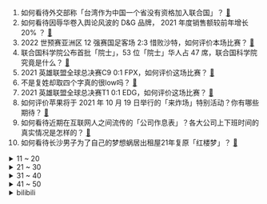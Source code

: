 1. 如何看待外交部称「台湾作为中国一个省没有资格加入联合国」？ [:link:](https://www.zhihu.com/question/491971172)
2. 如何看待因辱华卷入舆论风波的 D&G 品牌， 2021 年度销售额较前年增长 20% ？ [:link:](https://www.zhihu.com/question/491877720)
3. 2022 世预赛亚洲区 12 强赛国足客场 2:3 惜败沙特，如何评价本场比赛？ [:link:](https://www.zhihu.com/question/491965119)
4. 联合国科学院公布首批「院士」，53 位「院士」华人占 47 席，联合国科学院究竟是什么？ [:link:](https://www.zhihu.com/question/488276094)
5. 2021 英雄联盟全球总决赛C9 0:1 FPX，如何评价这场比赛？ [:link:](https://www.zhihu.com/question/492048839)
6. 不是复姓却取四个字真的很low吗？ [:link:](https://www.zhihu.com/question/397694416)
7. 2021 英雄联盟全球总决赛T1 0:1 EDG，如何评价这场比赛？ [:link:](https://www.zhihu.com/question/491994713)
8. 如何评价苹果将于 2021 年 10 月 19 日举行的「来炸场」特别活动？你有哪些期待？ [:link:](https://www.zhihu.com/question/492056553)
9. 如何看待近期在互联网人之间流传的「公司作息表」？各大公司上下班时间的真实情况是怎样的？ [:link:](https://www.zhihu.com/question/491803439)
10. 如何看待长沙男子为了自己的梦想蜗居出租屋21年复原「红楼梦」？ [:link:](https://www.zhihu.com/question/491689390)
<details>
<summary>11 ~ 20</summary>

11. 汽油车真的会在2030左右停售甚至淘汰吗？ [:link:](https://www.zhihu.com/question/478452945)
12. 英雄联盟手游真的好玩吗？ [:link:](https://www.zhihu.com/question/491254393)
13. 女子花 4150 万买房后得知实际成交价为 3900 万，质疑中介赚差价，这种行为合法吗？应如何解决？ [:link:](https://www.zhihu.com/question/491877779)
14. 为什么 HR 面试人从来不当面拒绝，总是让你回去等通知？ [:link:](https://www.zhihu.com/question/489071705)
15. 31岁在上海继续待着还是回老家? [:link:](https://www.zhihu.com/question/460925417)
16. 十一假期 22 省份国庆旅游成绩单：四川入账 509 亿，「河南游」花费低，还有哪些细节值得关注？ [:link:](https://www.zhihu.com/question/491743617)
17. 开什么车能让人看不出深浅？ [:link:](https://www.zhihu.com/question/60399965)
18. 考研现在怎么复习政治？ [:link:](https://www.zhihu.com/question/489429904)
19. 有没有那种超级甜的小甜文！！？ [:link:](https://www.zhihu.com/question/490441617)
20. 你们有没有干净治愈的文案？ [:link:](https://www.zhihu.com/question/478880272)
</details>
<details>
<summary>21 ~ 30</summary>

21. 如何评价宋冬野演出被取消后发布长文，要求演出机会？ [:link:](https://www.zhihu.com/question/491864737)
22. 如何看待《长津湖》票房突破40亿？ [:link:](https://www.zhihu.com/question/491590450)
23. 火车硬卧可以让你有多崩溃？ [:link:](https://www.zhihu.com/question/291849780)
24. 上海 prada 菜场买菜满 20 元送手提纸袋，女子菜场外拍照后把菜扔进垃圾车，如何看待这种行为？ [:link:](https://www.zhihu.com/question/491806510)
25. 人的外貌美是否存在一定标准或共性? [:link:](https://www.zhihu.com/question/490244611)
26. 极简护肤是什么啊，你觉得最必要的护肤步骤是什么？ [:link:](https://www.zhihu.com/question/485661098)
27. 双相情感障碍会上报国家吗？是自己自愿上报还是医院在不知情的情况下上报呢? [:link:](https://www.zhihu.com/question/393136765)
28. 腾讯推出「英雄联盟手游」是出于什么战略考量？ [:link:](https://www.zhihu.com/question/491574603)
29. 如何看待法国总统马克龙将发起一场全球范围内的废除死刑运动？ [:link:](https://www.zhihu.com/question/491648365)
30. 你认为在未来，沙漠有可能被彻底改造为适合人类居住的环境吗？ [:link:](https://www.zhihu.com/question/491374005)
</details>
<details>
<summary>31 ~ 40</summary>

31. 频繁申请贷款有什么后果？ [:link:](https://www.zhihu.com/question/431065202)
32. 上海男子找网友迷奸自己的妻子，有网友为获视频出钱让他买麻醉药，男子需承担哪些责任？如何评价他们的行为？ [:link:](https://www.zhihu.com/question/491757221)
33. 金山毒霸为错误使用英烈图片道歉，要求第三方下线链接，如何看待其道歉声明？ [:link:](https://www.zhihu.com/question/491924277)
34. 为什么玩剧本杀的男生似乎很少，可能是什么原因造成的？ [:link:](https://www.zhihu.com/question/472598380)
35. 洗面奶到底能卸妆吗？ [:link:](https://www.zhihu.com/question/285176282)
36. 家里小孩已经上小学了，有哪些高性价比的家庭打印机推荐吗？ [:link:](https://www.zhihu.com/question/492010586)
37. 写作市场是否已经饱和，投稿赚钱可靠吗？ [:link:](https://www.zhihu.com/question/404722790)
38. 除了抑郁症，还有哪些精神疾病其实在我们身边很常见？ [:link:](https://www.zhihu.com/question/491344515)
39. 有没有那种很有逼格又小众的香水？ [:link:](https://www.zhihu.com/question/378055263)
40. 如何评价《鱿鱼游戏》？ [:link:](https://www.zhihu.com/question/485690915)
</details>
<details>
<summary>41 ~ 50</summary>

41. 如何评价《脱口秀大会》第四季第十期总决赛（上）？ [:link:](https://www.zhihu.com/question/491980346)
42. 哪一瞬间让你的暗恋终止了？ [:link:](https://www.zhihu.com/question/485396302)
43. 你吃火锅时每次必点的食物是什么？ [:link:](https://www.zhihu.com/question/484221794)
44. 有什么一辈子都不想换的壁纸吗？ [:link:](https://www.zhihu.com/question/318800005)
45. 有哪些做法极其简单又很有品位的家常菜式？ [:link:](https://www.zhihu.com/question/36685727)
46. 怎么确定一个男生对你有没有感觉？ [:link:](https://www.zhihu.com/question/323966917)
47. 如何评价周深为网剧《真相》演唱的片尾主题曲《只为真相》？ [:link:](https://www.zhihu.com/question/491863955)
48. 《英雄联盟手游》你们会起什么 ID？ [:link:](https://www.zhihu.com/question/357348487)
49. 怎么能放下自己很喜欢的人? [:link:](https://www.zhihu.com/question/488996295)
50. 职场中满受「委屈」的我该怎么办？ [:link:](https://www.zhihu.com/question/485540049)
</details><details>
<summary>bilibili</summary>

1. 说出来你们可能不信，我差点被这个小姑娘难住了 [:link:](//www.bilibili.com/video/BV1934y1U7k8)
2. 论：如何把土豆，做成吃不起的样子 [:link:](//www.bilibili.com/video/BV1uh411n75G)
3. 【贺峻霖】毫无难度！接着奏乐接着“戴桶”舞！——运动少年特辑 [:link:](//www.bilibili.com/video/BV1SP4y1b78E)
4. 我老婆的表白 [:link:](//www.bilibili.com/video/BV1hQ4y1B7Pr)
5. 回国的时候客串朋友的一个小短片，跟大家分享。 [:link:](//www.bilibili.com/video/BV1Aq4y157EA)
6. 让美食up主决定我一日三餐吃什么，小伙一天跑400公里都吃了啥 [:link:](//www.bilibili.com/video/BV1mQ4y1B7HQ)
7. 周末回家不带媳妇的后果 [:link:](//www.bilibili.com/video/BV1yU4y1w7Jr)
8. 【3D自制】来自3000万年前的迪迦童年珍贵片段 [:link:](//www.bilibili.com/video/BV1Wf4y1g7SY)
9. 如果30年前哈利波特玩了手游。。。 [:link:](//www.bilibili.com/video/BV1L34y1S7W3)
10. 【原神生日会】外 乡 人 2 [:link:](//www.bilibili.com/video/BV1cT4y1o7BX)
<details>
<summary>11 ~ 20</summary>

11. 极限暴力摧残后，德系、日系、美系车谁能幸存？ [:link:](//www.bilibili.com/video/BV1nq4y1V7ZU)
12. 当一个黑客发现你的密码时...... [:link:](//www.bilibili.com/video/BV1Lh411J7jS)
13. 【周傳雄】第一次在沙灘的黃昏唱《黃昏》，夕陽太美好了！ [:link:](//www.bilibili.com/video/BV1pq4y1V7Fw)
14. 【围炉夜话】为何我们如此贫穷？不只是缺钱那么简单。 [:link:](//www.bilibili.com/video/BV1XL41137zh)
15. 我 的 世 界 极 速 版 [:link:](//www.bilibili.com/video/BV1x44y1t7HU)
16. 2021第二季沙雕新闻盘点！反转反转再反转，套路套路反套路 [:link:](//www.bilibili.com/video/BV16Q4y1B7B8)
17. 这要是火了，我就跳给皇上看！【逍遥】原创编舞 [:link:](//www.bilibili.com/video/BV12q4y1V7u9)
18. 【医学博士】总是手痒抠痘痘怎么办 I 痘印该如何修复？ [:link:](//www.bilibili.com/video/BV1PT4y1o7P5)
19. 古法制墨（全集） [:link:](//www.bilibili.com/video/BV1w34y1m7D2)
20. 【STN快报第六季4】玩了孤岛惊魂6，我终于知道自己该怎么去美国啦！ [:link:](//www.bilibili.com/video/BV1eR4y1H74w)
</details>
<details>
<summary>21 ~ 30</summary>

21. 靠谱盘点138：塔塔开！阿乐入围赛爆杀全胜晋级，DFM打入小组赛创造历史，阿P：又是我倒霉！ [:link:](//www.bilibili.com/video/BV1GQ4y1D7ai)
22. 【猫和老鼠】刀剑如梦 [:link:](//www.bilibili.com/video/BV1hL4y167Ep)
23. 民警帮大爷找牛，结果大爷的“废话文学”把民警整崩溃了…… [:link:](//www.bilibili.com/video/BV1Cf4y1c7mG)
24. 【硬核】小型反推垂直回收火箭研发制造与发射 [:link:](//www.bilibili.com/video/BV14h411J72v)
25. 试吃热带奇特水果，为什么竟然一点都不好吃？！ [:link:](//www.bilibili.com/video/BV1mQ4y1X7pU)
26. 卡蜜拉初次变身合集 [:link:](//www.bilibili.com/video/BV1Lr4y127jV)
27. 6元一只！南方街头爆辣小吃，嘴唇直接被辣肿，流汗如洗澡... [:link:](//www.bilibili.com/video/BV1hq4y1d7Eu)
28. 格局打开！李幼斌谈“不男不女”审美、“饭圈”等追星乱象 [:link:](//www.bilibili.com/video/BV13Q4y1D785)
29. 《明日方舟》全新故事「红松林」活动宣传PV [:link:](//www.bilibili.com/video/BV1Yf4y1c7o5)
30. ⚡巨婴游客恶臭行为大赏：醉酒女丽江古城跳水井洗澡，大喊：好爽啊！ [:link:](//www.bilibili.com/video/BV1Yv411g7Zf)
</details>
<details>
<summary>31 ~ 40</summary>

31. 【睡前消息338】房地产退潮之后，中国什么最贵？ [:link:](//www.bilibili.com/video/BV19u411Z7au)
32. 用魔鬼辣椒做15斤的波龙海鲜大咖！波龙直接夹我一下 [:link:](//www.bilibili.com/video/BV16P4y1t7Ec)
33. 南宁地铁 乐死我了 [:link:](//www.bilibili.com/video/BV1nT4y1f7dR)
34. 当你拥有可以「秒杀一切」的弓？！ [:link:](//www.bilibili.com/video/BV1V44y1t7ff)
35. B站up主面试字节跳动有感 [:link:](//www.bilibili.com/video/BV1ET4y1o7Mk)
36. 剥800只虾、耗26只蟹，做1碗江南地表最强面。 [:link:](//www.bilibili.com/video/BV11q4y1V7Pf)
37. 被律师函警告了，但这个知识付费的视频我绝对不删！ [:link:](//www.bilibili.com/video/BV1e3411177H)
38. 在广东参加婚礼要注意什么？ [:link:](//www.bilibili.com/video/BV1Wh411J79Y)
39. 这才是文化膨胀！！当岩彩画遇上汉服 [:link:](//www.bilibili.com/video/BV14U4y1w7fn)
40. 花42元买3张肉饼，一口饼一口蒜，真香 [:link:](//www.bilibili.com/video/BV1qQ4y1X71u)
</details>
<details>
<summary>41 ~ 50</summary>

41. 【时代少年团】B站独家探班来啦！练习室PK会上瘾！——运动少年特辑 [:link:](//www.bilibili.com/video/BV1LU4y1F7tk)
42. 【谭谈人生】谭sir又上岗 [:link:](//www.bilibili.com/video/BV173411C7LV)
43. 如何将骨灰做成钻石💎，愿所爱之人离去后依然能继续闪耀~ [:link:](//www.bilibili.com/video/BV19T4y1Z77f)
44. 美国医生：这是17世纪的麻药！（挥棒 [:link:](//www.bilibili.com/video/BV1m3411C7if)
45. 我终于吃到大盘盘麻辣烫了,抱着盘子太过瘾!还遇到好多可爱的美少女~美食探店 [:link:](//www.bilibili.com/video/BV1MQ4y1X7aJ)
46. 美团若让人无路可选，国家必令其无路可走 [:link:](//www.bilibili.com/video/BV1VQ4y1B7kD)
47. 【小高姐】葱油酥饼 [:link:](//www.bilibili.com/video/BV1cT4y1o7fs)
48. 什 么 时 候 结 婚？【读评论#1】 [:link:](//www.bilibili.com/video/BV1tP4y1t7r4)
49. 土木工程，这两个月来的变化。22岁直接看着像42岁 [:link:](//www.bilibili.com/video/BV1Tb4y1Y7Ha)
50. LOL手游这样设置开局就领先了！ [:link:](//www.bilibili.com/video/BV1BQ4y1X7HD)
</details>
<details>
<summary>51 ~ 60</summary>

51. 外卖...已经...无所谓了...《最 骚 营 销 号 22》 [:link:](//www.bilibili.com/video/BV1gQ4y1D79F)
52. 《文艺复兴》 [:link:](//www.bilibili.com/video/BV1ET4y1o7Wy)
53. 厨师长教你：家常“炸茄盒”的3种口味，简单易学，值得收藏 [:link:](//www.bilibili.com/video/BV1df4y177NB)
54. 最硬核的自制芦荟汁 [:link:](//www.bilibili.com/video/BV18P4y1t7JT)
55. 改名后，再也不会有人骂我了吧...... [:link:](//www.bilibili.com/video/BV1Av41137wN)
56. 我们做了一个软件，专门对付山寨机 [:link:](//www.bilibili.com/video/BV1YL4y167Go)
57. 每个成功的男人背后都有一个默默付出的女人 [:link:](//www.bilibili.com/video/BV1cL411x7wj)
58. 这鞋子还能用来落地水？ [:link:](//www.bilibili.com/video/BV1Rq4y1R7t3)
59. “尊严，是打出来的！”全程核能！！！ [:link:](//www.bilibili.com/video/BV1kq4y1V7WR)
60. 不要给耳机取奇怪的名字啊啊啊！！ [:link:](//www.bilibili.com/video/BV1x34y1S7yj)
</details>
<details>
<summary>61 ~ 70</summary>

61. 不愧是上海，在大街上都能偶遇UP主（一猩期#9） [:link:](//www.bilibili.com/video/BV1ir4y127NG)
62. 我是铠之巨人 这是我弟弟超大型巨人！！！ [:link:](//www.bilibili.com/video/BV1ff4y177nb)
63. “策划看了我的守约也得哭” 2.0 [:link:](//www.bilibili.com/video/BV1PL411G7VC)
64. 沃夫冈 美食探店¥37？？ [:link:](//www.bilibili.com/video/BV1744y1x7PK)
65. 精彩！阴诡地狱里搅弄风云，烧牌子比翻牌子爽多了！国产古装大戏《琅琊榜》第二期 [:link:](//www.bilibili.com/video/BV1Qf4y177AD)
66. 随机挑战迷路版！居然随机到不能拍摄的地方… [:link:](//www.bilibili.com/video/BV1sg411F7aP)
67. 如何把长长长长长的表格打印到一张纸上？这招你一定要学会！ [:link:](//www.bilibili.com/video/BV1LU4y1w7FU)
68. 【自制】我造了一台 钢 铁 侠 的 机 械 臂 ！【硬核】 [:link:](//www.bilibili.com/video/BV12341117rG)
69. 海岛生活简简单单，随便整点龙虾和鲍鱼，珊瑚玉当烤炉 [:link:](//www.bilibili.com/video/BV1Uf4y177Tt)
70. 笑死，用BUG通关鱿鱼游戏？主办人都懵了！！！ [:link:](//www.bilibili.com/video/BV1Y44y1t7ri)
</details>
<details>
<summary>71 ~ 80</summary>

71. 《 极 限 拉 扯 》 [:link:](//www.bilibili.com/video/BV1DQ4y1B7g4)
72. 砸十亿人民币就只开家牛肉拉面馆？【怎么这么值ep29-陈香贵】 [:link:](//www.bilibili.com/video/BV1Yg411F79N)
73. 大海退潮后，大庆赶海发现大蛏王的呼吸孔，撒上盐咸的往外跑 [:link:](//www.bilibili.com/video/BV1jr4y127vU)
74. 好闺蜜啊！你在我男人面前玩变装？ [:link:](//www.bilibili.com/video/BV1bq4y1571j)
75. “把没挂的T了“ [:link:](//www.bilibili.com/video/BV1eR4y1H7Gs)
76. 英雄联盟舞蹈【大乱炖】 [:link:](//www.bilibili.com/video/BV1Nf4y177Tx)
77. 女同学来山东看我，女友已黑化 [:link:](//www.bilibili.com/video/BV1p341117je)
78. 【MC短片】我的世界：真正的和平模式 [:link:](//www.bilibili.com/video/BV1zQ4y1X7tn)
79. 学 枪 法 [:link:](//www.bilibili.com/video/BV19T4y1d7Uk)
80. 英雄联盟：用200秒致敬所有玩家！召唤师回来吧！不要抛弃他们！ [:link:](//www.bilibili.com/video/BV18v411g7dM)
</details>
<details>
<summary>81 ~ 90</summary>

81. 【建议收藏】最近频繁出现的Win10/11 网络断连，无网络原因及解决方法 [:link:](//www.bilibili.com/video/BV1v44y1x7zM)
82. 外公的长津湖 [:link:](//www.bilibili.com/video/BV1Yv411g7f4)
83. 点弦泛音高能！《江南》美爆的「指弹吉他」！林俊杰听了都想点赞！ [:link:](//www.bilibili.com/video/BV1rq4y1V7ht)
84. 东北神兽傻狍子到底有多少？ [:link:](//www.bilibili.com/video/BV16b4y1a7aq)
85. 【喵☆酱】原神一周年同人曲《听凭风引》 [:link:](//www.bilibili.com/video/BV1Nf4y177Gw)
86. 大结局来了. “我的室友才不会把我一个人留在寝室” [:link:](//www.bilibili.com/video/BV1J34111755)
87. 我的烘干机唱歌你听吗 [:link:](//www.bilibili.com/video/BV1U34y1U7m4)
88. 寻常的我们也可以 不 走 寻 常 路 [:link:](//www.bilibili.com/video/BV1hL4y1673J)
89. 【半佛】酒店的卫生问题，是一种必然。 [:link:](//www.bilibili.com/video/BV1Fh411n7YD)
90. 【C菌】这游戏难哭我了 打了一周boss战终于打过了 求个三连不过分吧！ [:link:](//www.bilibili.com/video/BV1NL411G75N)
</details>
<details>
<summary>91 ~ 100</summary>

91. 匪个锤子，摇起来了！ [:link:](//www.bilibili.com/video/BV1cr4y1m7Pe)
92. ⚡𝑯𝒂𝒓𝒓𝒚 𝑷𝒐𝒕𝒕𝒆𝒓 𝒊𝒔 𝒎𝒚 𝒅𝒂𝒅⚡ [:link:](//www.bilibili.com/video/BV12v411g7Ez)
93. 山海经最神秘的天帝，与炎黄齐名却又突然消失，中国神话体系完全解析【尧舜篇】上 [:link:](//www.bilibili.com/video/BV1Sr4y127p1)
94. @宋冬野：吸毒艺人想复出，缉毒警察能复活嘛？ [:link:](//www.bilibili.com/video/BV1HT4y1o7q2)
95. 鱿 鱼 游 戏 终 结 者 [:link:](//www.bilibili.com/video/BV12b4y1a7Au)
96. 米哈游能将经典回合制玩出什么花样？实力预测一波~ [:link:](//www.bilibili.com/video/BV1vQ4y1B7He)
97. 【怪兽档案】我所熟知，其名为人类的怪兽 [:link:](//www.bilibili.com/video/BV1z44y1x7vf)
98. 《心海！带我走吧！》 [:link:](//www.bilibili.com/video/BV1eQ4y1D7yi)
99. 【老师说】每天课后学习2小时也能成为学霸的秘诀是… [:link:](//www.bilibili.com/video/BV1Bv411g7gW)
100. 海地难民涌入美国-沿途各国黑帮形成第三产业链 [:link:](//www.bilibili.com/video/BV1gR4y1J7K1)
</details></details>